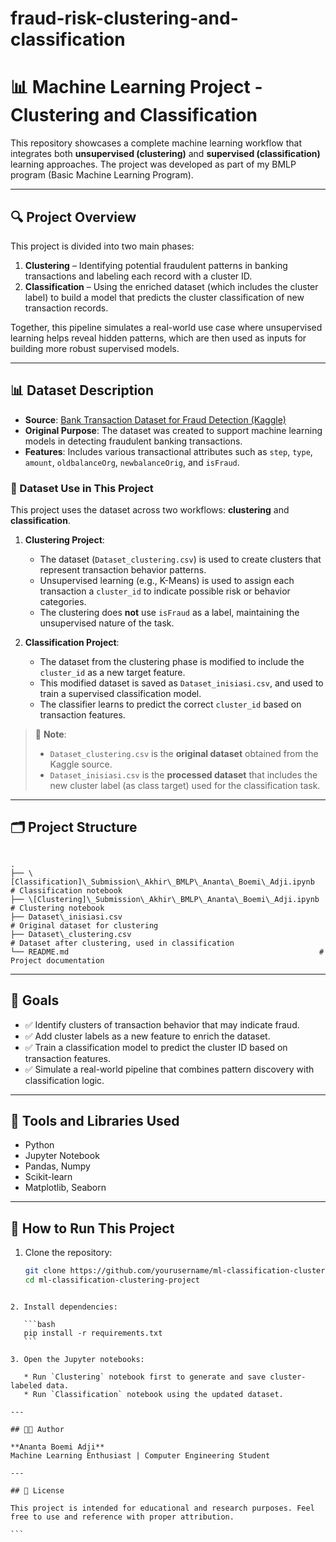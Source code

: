 # fraud-risk-clustering-and-classification

# 📊 Machine Learning Project - Clustering and Classification
This repository showcases a complete machine learning workflow that integrates both **unsupervised (clustering)** and **supervised (classification)** learning approaches. The project was developed as part of my BMLP program (Basic Machine Learning Program).

---

## 🔍 Project Overview

This project is divided into two main phases:
1. **Clustering** – Identifying potential fraudulent patterns in banking transactions and labeling each record with a cluster ID.
2. **Classification** – Using the enriched dataset (which includes the cluster label) to build a model that predicts the cluster classification of new transaction records.

Together, this pipeline simulates a real-world use case where unsupervised learning helps reveal hidden patterns, which are then used as inputs for building more robust supervised models.

---

## 📊 Dataset Description

- **Source**: [Bank Transaction Dataset for Fraud Detection (Kaggle)](https://www.kaggle.com/datasets/valakhorasani/bank-transaction-dataset-for-fraud-detection)
- **Original Purpose**: The dataset was created to support machine learning models in detecting fraudulent banking transactions.
- **Features**: Includes various transactional attributes such as `step`, `type`, `amount`, `oldbalanceOrg`, `newbalanceOrig`, and `isFraud`.

### 🔁 Dataset Use in This Project

This project uses the dataset across two workflows: **clustering** and **classification**.

1. **Clustering Project**:
   - The dataset (`Dataset_clustering.csv`) is used to create clusters that represent transaction behavior patterns.
   - Unsupervised learning (e.g., K-Means) is used to assign each transaction a `cluster_id` to indicate possible risk or behavior categories.
   - The clustering does **not** use `isFraud` as a label, maintaining the unsupervised nature of the task.

2. **Classification Project**:
   - The dataset from the clustering phase is modified to include the `cluster_id` as a new target feature.
   - This modified dataset is saved as `Dataset_inisiasi.csv`, and used to train a supervised classification model.
   - The classifier learns to predict the correct `cluster_id` based on transaction features.

> 📝 **Note**:  
> - `Dataset_clustering.csv` is the **original dataset** obtained from the Kaggle source.  
> - `Dataset_inisiasi.csv` is the **processed dataset** that includes the new cluster label (as class target) used for the classification task.

---

## 🗂️ Project Structure

```

.
├── \[Classification]\_Submission\_Akhir\_BMLP\_Ananta\_Boemi\_Adji.ipynb   # Classification notebook
├── \[Clustering]\_Submission\_Akhir\_BMLP\_Ananta\_Boemi\_Adji.ipynb       # Clustering notebook
├── Dataset\_inisiasi.csv                                             # Original dataset for clustering
├── Dataset\_clustering.csv                                           # Dataset after clustering, used in classification
└── README.md                                                        # Project documentation

````

---

## 📌 Goals

- ✅ Identify clusters of transaction behavior that may indicate fraud.
- ✅ Add cluster labels as a new feature to enrich the dataset.
- ✅ Train a classification model to predict the cluster ID based on transaction features.
- ✅ Simulate a real-world pipeline that combines pattern discovery with classification logic.

---

## 🔧 Tools and Libraries Used

- Python
- Jupyter Notebook
- Pandas, Numpy
- Scikit-learn
- Matplotlib, Seaborn

---

## 🧪 How to Run This Project

1. Clone the repository:
   ```bash
   git clone https://github.com/yourusername/ml-classification-clustering-project.git
   cd ml-classification-clustering-project
````

2. Install dependencies:

   ```bash
   pip install -r requirements.txt
   ```

3. Open the Jupyter notebooks:

   * Run `Clustering` notebook first to generate and save cluster-labeled data.
   * Run `Classification` notebook using the updated dataset.

---

## 👨‍💻 Author

**Ananta Boemi Adji**
Machine Learning Enthusiast | Computer Engineering Student

---

## 📄 License

This project is intended for educational and research purposes. Feel free to use and reference with proper attribution.

```

